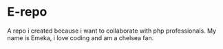 # E-repo
A repo i created because i want to collaborate with php professionals.
My name is Emeka, i love coding and am a chelsea fan.
